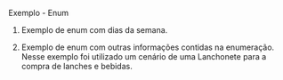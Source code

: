 Exemplo - Enum

1) Exemplo de enum com dias da semana.

2) Exemplo de enum com outras informações contidas na enumeração. Nesse exemplo foi utilizado um cenário de uma Lanchonete para a compra de lanches e bebidas.
